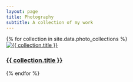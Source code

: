```yaml
---
layout: page
title: Photography
subtitle: A collection of my work
---
```


<div class="photo-gallery-container">
  {% for collection in site.data.photo_collections %}
    <div class="collection-card">
      <a href="{{ 'photography/' | append: collection.id | relative_url }}">
        <img src="{{ collection.thumbnail | relative_url }}" alt="{{ collection.title }}" class="collection-thumbnail">
        <h3 class="collection-title">{{ collection.title }}</h3>
      </a>
    </div>
  {% endfor %}
</div> 